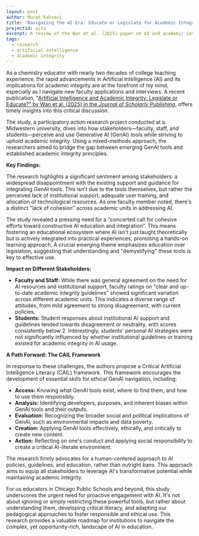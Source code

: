 ```yaml
---
layout: post
author: Murat Kahveci
title: "Navigating the AI Era: Educate or Legislate for Academic Integrity?"
projectid: aita
excerpt: A review of the Wan et al. (2025) paper on AI and academic integrity, which advocates for an "educate over legislate" approach and proposes a Critical Artificial Intelligence Literacy (CAIL) framework to guide responsible and ethical use.
tags:
  - research
  - artificial intelligence
  - academic integrity
---
```


As a chemistry educator with nearly two decades of college teaching experience, the rapid advancements in Artificial Intelligence (AI) and its implications for academic integrity are at the forefront of my mind, especially as I navigate new faculty applications and interviews. A recent publication, "[Artificial Intelligence and Academic Integrity: Legislate or Educate?" by Wan et al. (2025) in the *Journal of Scholarly Publishing*](/wqw), offers timely insights into this critical discussion.

The study, a participatory action research project conducted at a Midwestern university, dives into how stakeholders—faculty, staff, and students—perceive and use Generative AI (GenAI) tools while striving to uphold academic integrity. Using a mixed-methods approach, the researchers aimed to bridge the gap between emerging GenAI tools and established academic integrity principles.

**Key Findings:**

The research highlights a significant sentiment among stakeholders: a widespread disappointment with the existing support and guidance for integrating GenAI tools. This isn't due to the tools themselves, but rather the perceived lack of institutional support, adequate user training, and allocation of technological resources.  As one faculty member noted, there's a distinct "lack of cohesion" across academic units in addressing AI.

 The study revealed a pressing need for a "concerted call for cohesive efforts toward constructive AI education and integration".  This means fostering an educational ecosystem where AI isn't just taught theoretically but is actively integrated into practical experiences, promoting a hands-on learning approach.  A crucial emerging theme emphasizes education over legislation, suggesting that understanding and "demystifying" these tools is key to effective use.

**Impact on Different Stakeholders:**

*  **Faculty and Staff:** While there was general agreement on the need for AI resources and institutional support, faculty ratings on "clear and up-to-date academic integrity guidelines" showed significant variation across different academic units.  This indicates a diverse range of attitudes, from mild agreement to strong disagreement, with current policies.
*  **Students:** Student responses about institutional AI support and guidelines tended towards disagreement or neutrality, with scores consistently below 2.  Interestingly, students' personal AI strategies were not significantly influenced by whether institutional guidelines or training existed for academic integrity in AI usage.

**A Path Forward: The CAIL Framework**

 In response to these challenges, the authors propose a Critical Artificial Intelligence Literacy (CAIL) framework. This framework encourages the development of essential skills for ethical GenAI navigation, including:

*  **Access:** Knowing what GenAI tools exist, where to find them, and how to use them responsibly.
*  **Analysis:** Identifying developers, purposes, and inherent biases within GenAI tools and their outputs.
*  **Evaluation:** Recognizing the broader social and political implications of GenAI, such as environmental impacts and data poverty.
*  **Creation:** Applying GenAI tools effectively, ethically, and critically to create new content.
*  **Action:** Reflecting on one's conduct and applying social responsibility to create a critical AI-literate environment.

 The research firmly advocates for a human-centered approach to AI policies, guidelines, and education, rather than outright bans.  This approach aims to equip all stakeholders to leverage AI's transformative potential while maintaining academic integrity.

For us educators in Chicago Public Schools and beyond, this study underscores the urgent need for proactive engagement with AI. It's not about ignoring or simply restricting these powerful tools, but rather about understanding them, developing critical literacy, and adapting our pedagogical approaches to foster responsible and ethical use.  This research provides a valuable roadmap for institutions to navigate the complex, yet opportunity-rich, landscape of AI in education.